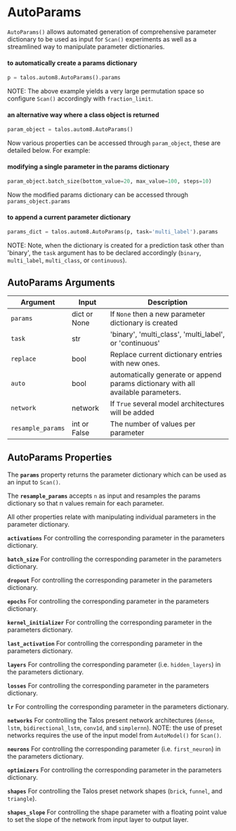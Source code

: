 # AutoParams

`AutoParams()` allows automated generation of comprehensive parameter dictionary to be used as input for `Scan()` experiments as well as a streamlined way to manipulate parameter dictionaries.

#### to automatically create a params dictionary

```python
p = talos.autom8.AutoParams().params

```
NOTE: The above example yields a very large permutation space so configure `Scan()` accordingly with `fraction_limit`.

#### an alternative way where a class object is returned

```python
param_object = talos.autom8.AutoParams()

```

Now various properties can be accessed through `param_object`, these are detailed below. For example:

#### modifying a single parameter in the params dictionary

```python
param_object.batch_size(bottom_value=20, max_value=100, steps=10)
```

Now the modified params dictionary can be accessed through `params_object.params`

#### to append a current parameter dictionary

```python
params_dict = talos.autom8.AutoParams(p, task='multi_label').params

```
NOTE: Note, when the dictionary is created for a prediction task other than 'binary', the `task` argument has to be declared accordingly (`binary`, `multi_label`, `multi_class`, or `continuous`).

## AutoParams Arguments

Argument | Input | Description
--------- | ------- | -----------
`params` | dict or None | If `None` then a new parameter dictionary is created
`task` | str | 'binary', 'multi_class', 'multi_label', or 'continuous'
`replace` | bool | Replace current dictionary entries with new ones.
`auto` | bool | automatically generate or append params dictionary with all available parameters.
`network` | network | If `True` several model architectures will be added
`resample_params` | int or False | The number of values per parameter

## AutoParams Properties

The **`params`** property returns the parameter dictionary which can be used as an input to `Scan()`.

The **`resample_params`** accepts `n` as input and resamples the params dictionary so that n values remain for each parameter.

All other properties relate with manipulating individual parameters in the parameter dictionary.

**`activations`** For controlling the corresponding parameter in the parameters dictionary.

**`batch_size`** For controlling the corresponding parameter in the parameters dictionary.

**`dropout`** For controlling the corresponding parameter in the parameters dictionary.

**`epochs`** For controlling the corresponding parameter in the parameters dictionary.

**`kernel_initializer`** For controlling the corresponding parameter in the parameters dictionary.

**`last_activation`** For controlling the corresponding parameter in the parameters dictionary.

**`layers`** For controlling the corresponding parameter (i.e. `hidden_layers`) in the parameters dictionary.

**`losses`** For controlling the corresponding parameter in the parameters dictionary.

**`lr`** For controlling the corresponding parameter in the parameters dictionary.

**`networks`** For controlling the Talos present network architectures (`dense`, `lstm`, `bidirectional_lstm`, `conv1d`, and `simplernn`). NOTE: the use of preset networks requires the use of the input model from `AutoModel()` for `Scan()`.

**`neurons`** For controlling the corresponding parameter (i.e. `first_neuron`) in the parameters dictionary.

**`optimizers`** For controlling the corresponding parameter in the parameters dictionary.

**`shapes`** For controlling the Talos preset network shapes (`brick`, `funnel`, and `triangle`).

**`shapes_slope`** For controlling the shape parameter with a floating point value to set the slope of the network from input layer to output layer.
